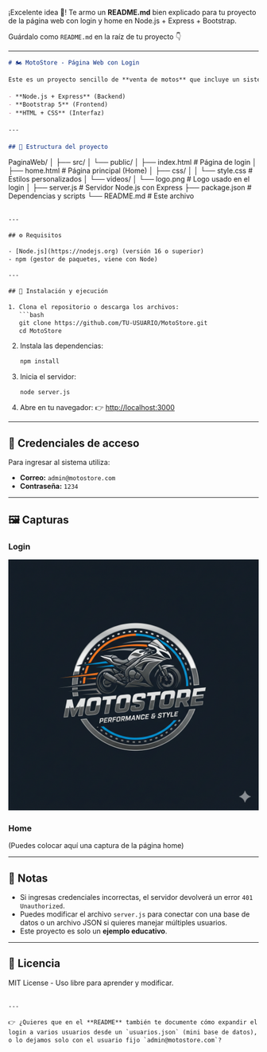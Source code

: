 ¡Excelente idea 🚀! Te armo un **README.md** bien explicado para tu proyecto de la página web con login y home en Node.js + Express + Bootstrap.

Guárdalo como `README.md` en la raíz de tu proyecto 👇

---

```markdown
# 🏍️ MotoStore - Página Web con Login

Este es un proyecto sencillo de **venta de motos** que incluye un sistema de **login** y una página principal (**home**) desarrollada con:

- **Node.js + Express** (Backend)
- **Bootstrap 5** (Frontend)
- **HTML + CSS** (Interfaz)

---

## 📂 Estructura del proyecto

```

PaginaWeb/
│
├── src/
│   └── public/
│       ├── index.html       # Página de login
│       ├── home.html        # Página principal (Home)
│       ├── css/
│       │   └── style.css    # Estilos personalizados
│       └── videos/
│           └── logo.png     # Logo usado en el login
│
├── server.js                # Servidor Node.js con Express
├── package.json             # Dependencias y scripts
└── README.md                # Este archivo

````

---

## ⚙️ Requisitos

- [Node.js](https://nodejs.org) (versión 16 o superior)
- npm (gestor de paquetes, viene con Node)

---

## 🚀 Instalación y ejecución

1. Clona el repositorio o descarga los archivos:
   ```bash
   git clone https://github.com/TU-USUARIO/MotoStore.git
   cd MotoStore
````

2. Instala las dependencias:

   ```bash
   npm install
   ```

3. Inicia el servidor:

   ```bash
   node server.js
   ```

4. Abre en tu navegador:
   👉 [http://localhost:3000](http://localhost:3000)

---

## 🔑 Credenciales de acceso

Para ingresar al sistema utiliza:

* **Correo:** `admin@motostore.com`
* **Contraseña:** `1234`

---

## 🖼️ Capturas

### Login

![Login](src/public/videos/logo.png)

### Home

(Puedes colocar aquí una captura de la página home)

---

## 📌 Notas

* Si ingresas credenciales incorrectas, el servidor devolverá un error `401 Unauthorized`.
* Puedes modificar el archivo `server.js` para conectar con una base de datos o un archivo JSON si quieres manejar múltiples usuarios.
* Este proyecto es solo un **ejemplo educativo**.

---

## 📜 Licencia

MIT License - Uso libre para aprender y modificar.

```

---

👉 ¿Quieres que en el **README** también te documente cómo expandir el login a varios usuarios desde un `usuarios.json` (mini base de datos), o lo dejamos solo con el usuario fijo `admin@motostore.com`?
```
